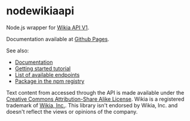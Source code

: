 # nodewikiaapi
Node.js wrapper for [Wikia API V1](http://dev.wikia.com/api/v1).

Documentation available at [Github Pages](https://tchojnacki.github.io/nodewikiaapi/).

See also:
* [Documentation](https://tchojnacki.github.io/nodewikiaapi)
* [Getting started tutorial](https://tchojnacki.github.io/nodewikiaapi/tutorial-Getting%20started.html)
* [List of available endpoints](https://tchojnacki.github.io/nodewikiaapi/tutorial-Endpoints.html)
* [Package in the npm registry](https://www.npmjs.com/package/nodewikiaapi)

Text content from accessed through the API is made available under the [Creative Commons Attribution-Share Alike License](http://www.wikia.com/Licensing). Wikia is a registered trademark of [Wikia, Inc.](http://www.wikia.com/Terms_of_Use). This library isn't endorsed by Wikia, Inc. and doesn't reflect the views or opinions of the company.
